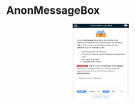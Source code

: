 # AnonMessageBox

<img style='width:150px;height:200px;display:block;margin-left:auto;margin-right:auto;' src='pj.jpg'>

